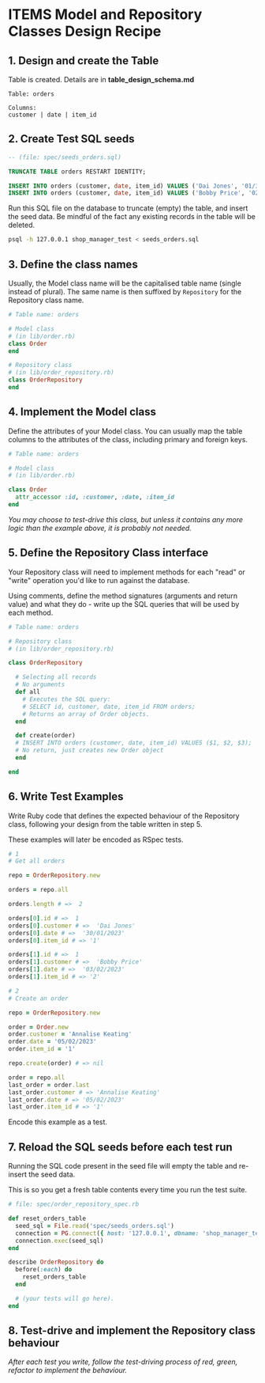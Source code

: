 # ITEMS Model and Repository Classes Design Recipe

## 1. Design and create the Table

Table is created. Details are in **table_design_schema.md**

```
Table: orders

Columns:
customer | date | item_id
```

## 2. Create Test SQL seeds

```sql
-- (file: spec/seeds_orders.sql)

TRUNCATE TABLE orders RESTART IDENTITY; 

INSERT INTO orders (customer, date, item_id) VALUES ('Dai Jones', '01/30/2023', '1');
INSERT INTO orders (customer, date, item_id) VALUES ('Bobby Price', '02/03/2023', '2');
```

Run this SQL file on the database to truncate (empty) the table, and insert the seed data. Be mindful of the fact any existing records in the table will be deleted.

```bash
psql -h 127.0.0.1 shop_manager_test < seeds_orders.sql
```

## 3. Define the class names

Usually, the Model class name will be the capitalised table name (single instead of plural). The same name is then suffixed by `Repository` for the Repository class name.

```ruby
# Table name: orders

# Model class
# (in lib/order.rb)
class Order
end

# Repository class
# (in lib/order_repository.rb)
class OrderRepository
end
```

## 4. Implement the Model class

Define the attributes of your Model class. You can usually map the table columns to the attributes of the class, including primary and foreign keys.

```ruby
# Table name: orders

# Model class
# (in lib/order.rb)

class Order
  attr_accessor :id, :customer, :date, :item_id
end
```

*You may choose to test-drive this class, but unless it contains any more logic than the example above, it is probably not needed.*

## 5. Define the Repository Class interface

Your Repository class will need to implement methods for each "read" or "write" operation you'd like to run against the database.

Using comments, define the method signatures (arguments and return value) and what they do - write up the SQL queries that will be used by each method.

```ruby
# Table name: orders

# Repository class
# (in lib/order_repository.rb)

class OrderRepository

  # Selecting all records
  # No arguments
  def all
    # Executes the SQL query:
    # SELECT id, customer, date, item_id FROM orders;
    # Returns an array of Order objects.
  end

  def create(order)
  # INSERT INTO orders (customer, date, item_id) VALUES ($1, $2, $3);
  # No return, just creates new Order object
  end

end
```

## 6. Write Test Examples

Write Ruby code that defines the expected behaviour of the Repository class, following your design from the table written in step 5.

These examples will later be encoded as RSpec tests.

```ruby
# 1
# Get all orders

repo = OrderRepository.new

orders = repo.all

orders.length # =>  2

orders[0].id # =>  1
orders[0].customer # =>  'Dai Jones'
orders[0].date # =>  '30/01/2023'
orders[0].item_id # => '1'

orders[1].id # =>  1
orders[1].customer # =>  'Bobby Price'
orders[1].date # =>  '03/02/2023'
orders[1].item_id # => '2'

# 2
# Create an order

repo = OrderRepository.new

order = Order.new
order.customer = 'Annalise Keating'
order.date = '05/02/2023'
order.item_id = '1'

repo.create(order) # => nil

order = repo.all
last_order = order.last
last_order.customer # => 'Annalise Keating'
last_order.date # => '05/02/2023'
last_order.item_id # => '1'
```

Encode this example as a test.

## 7. Reload the SQL seeds before each test run

Running the SQL code present in the seed file will empty the table and re-insert the seed data.

This is so you get a fresh table contents every time you run the test suite.

```ruby
# file: spec/order_repository_spec.rb

def reset_orders_table
  seed_sql = File.read('spec/seeds_orders.sql')
  connection = PG.connect({ host: '127.0.0.1', dbname: 'shop_manager_test' })
  connection.exec(seed_sql)
end

describe OrderRepository do
  before(:each) do 
    reset_orders_table
  end

  # (your tests will go here).
end
```

## 8. Test-drive and implement the Repository class behaviour

_After each test you write, follow the test-driving process of red, green, refactor to implement the behaviour._
